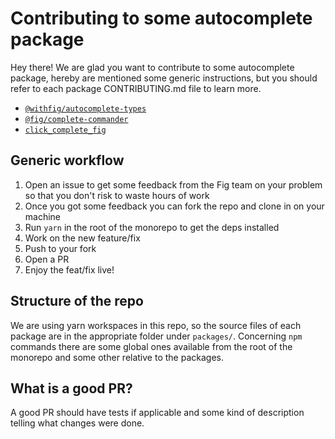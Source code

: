 # Contributing to some autocomplete package
Hey there! We are glad you want to contribute to some autocomplete package, hereby are mentioned some generic instructions, but you should refer to each package CONTRIBUTING.md file to learn more.

- [`@withfig/autocomplete-types`](packages/autocomplete-types/CONTRIBUTING.md)
- [`@fig/complete-commander`](packages/commander/CONTRIBUTING.md)
- [`click_complete_fig`](packages/click/CONTRIBUTING.md)

## Generic workflow

1. Open an issue to get some feedback from the Fig team on your problem so that you don't risk to waste hours of work
2. Once you got some feedback you can fork the repo and clone in on your machine
3. Run `yarn` in the root of the monorepo to get the deps installed
4. Work on the new feature/fix
5. Push to your fork
6. Open a PR
7. Enjoy the feat/fix live!

## Structure of the repo

We are using yarn workspaces in this repo, so the source files of each package are in the appropriate folder under `packages/`.
Concerning `npm` commands there are some global ones available from the root of the monorepo and some other relative to the packages.

## What is a good PR?

A good PR should have tests if applicable and some kind of description telling what changes were done.
